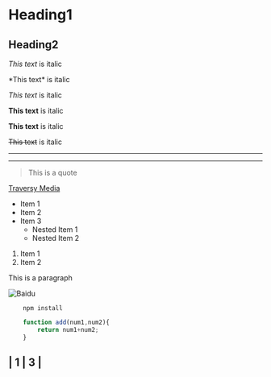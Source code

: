 <!-- Heading -->
# Heading1
## Heading2

<!-- Italics -->
*This text* is italic

\*This text\* is italic

_This text_ is italic

<!-- strong -->
**This text** is italic

__This text__ is italic

<!-- Strikethrough -->
~~This text~~ is italic

<!-- Horizontal Rule -->

---

---

<!-- Blockquote-->
>This is a quote

<!-- Link-->
[Traversy Media](http://www.baidu.com)

<!-- UL-->
* Item 1
* Item 2
* Item 3
    * Nested Item 1
    * Nested Item 2

<!-- OL-->
1. Item 1
2. Item 2

<!-- Inline Code Block-->
<p>This is a paragraph</p>

<!-- Images-->

![Baidu](http://imgconvert.csdnimg.cn/aHR0cHM6Ly9pbWcyMDE4LmNuYmxvZ3MuY29tL2Jsb2cvMTA4MDAxNi8yMDE5MDkvMTA4MDAxNi0yMDE5MDkxMjA5MjYzNDE2Ny01NzQzMTYwNS5wbmc?x-oss-process=image/format,png)

<!-- Code Blocks-->
```
    npm install
```

``` javascript
    function add(num1,num2){
        return num1+num2;
    }
```
<!-- Tables-->
|   1   |   3   |
---




    





